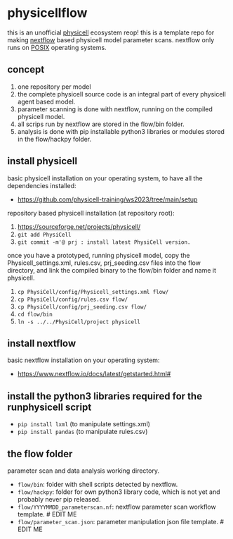 # physicellflow

this is an unofficial [physicell](https://github.com/MathCancer/PhysiCell) ecosystem reop!
this is a template repo for making [nextflow](https://www.nextflow.io/index.html) based physicell model parameter scans.
nextflow only runs on [POSIX](https://en.wikipedia.org/wiki/POSIX) operating systems.


## concept
1. one repository per model
1. the complete physicell source code is an integral part of every physicell agent based model.
1. parameter scanning is done with nextflow, running on the compiled physicell model.
1. all scrips run by nextflow are stored in the flow/bin folder.
1. analysis is done with pip installable python3 libraries or modules stored in the flow/hackpy folder.

## install physicell
basic physicell installation on your operating system, to have all the dependencies installed:
+ https://github.com/physicell-training/ws2023/tree/main/setup

repository based physicell installation (at repository root):
1. https://sourceforge.net/projects/physicell/
1. `git add PhysiCell`
1. `git commit -m'@ prj : install latest PhysiCell version.`

once you have a prototyped, running physicell model,
copy the Physicell\_settings.xml, rules.csv, prj\_seeding.csv files into the flow directory,
and link the compiled binary to the flow/bin folder and name it physicell.
1. `cp PhysiCell/config/Physicell_settings.xml flow/`
1. `cp PhysiCell/config/rules.csv flow/`
1. `cp PhysiCell/config/prj_seeding.csv flow/`
1. `cd flow/bin`
1. `ln -s ../../PhysiCell/project physicell`

## install nextflow
basic nextflow installation on your operating system:
+ https://www.nextflow.io/docs/latest/getstarted.html#

## install the python3 libraries required for the runphysicell script
+ `pip install lxml`  (to manipulate settings.xml)
+ `pip install pandas`  (to manipulate rules.csv)

## the flow folder
parameter scan and data analysis working directory.
+ `flow/bin`: folder with shell scripts detected by nextflow.
+ `flow/hackpy`: folder for own python3 library code, which is not yet and probably never pip released.
+ `flow/YYYYMMDD_parameterscan.nf`: nextflow parameter scan workflow template.  # EDIT ME
+ `flow/parameter_scan.json`: parameter manipulation json file template.  # EDIT ME
